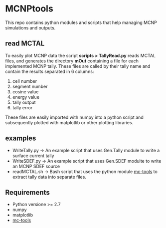 # MCNPtools
This repo contains python modules and scripts that help managing MCNP simulations and outputs. 

## read MCTAL
To easily plot MCNP data the script **scripts >  TallyRead.py** reads MCTAL files, and generates the directory **mOut** containing a file for each implemented MCNP tally. These files are called by their tally name and contain the results separated in 6 columns:

1.  cell number
2.  segment number
3.  cosine value
4.  energy value
5.  tally output
6.  tally error

These files are easily imported with numpy into a python script and subsequently plotted with matplotlib or other plotting libraries.

## examples
* WriteTally.py -> An example script that uses Gen.Tally module to write a surface current tally
* WriteSDEF.py  -> An example script that uses Gen.SDEF modulte to write an MCNP SDEF source
* readMCTAL.sh  -> Bash script that uses the python module [mc-tools](https://github.com/kbat/mc-tools) to extract tally data into separate files.

## Requirements

* Python versione >= 2.7
* numpy
* matplotlib
* [mc-tools](https://github.com/kbat/mc-tools)
